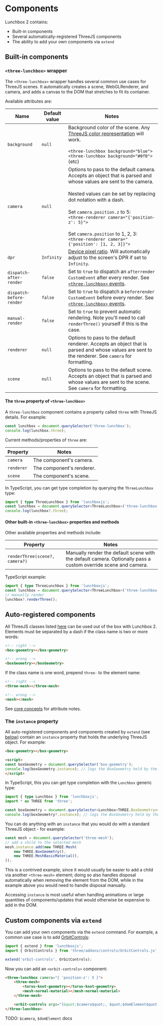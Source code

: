 # Components

Lunchbox 2 contains:

* Built-in components
* Several automatically-registered ThreeJS components
* The ability to add your own components via `extend`

## Built-in components

### `<three-lunchbox>` wrapper

The `<three-lunchbox>` wrapper handles several common use cases for ThreeJS scenes. It automatically creates a scene, WebGLRenderer, and camera, and adds a canvas to the DOM that stretches to fit its container.

Available attributes are:

| Name                     | Default value | Notes                                                                                                                                                                                                                                                                                                                                                                                 |
| ------------------------ | ------------- | ------------------------------------------------------------------------------------------------------------------------------------------------------------------------------------------------------------------------------------------------------------------------------------------------------------------------------------------------------------------------------------- |
| `background`             | `null`        | Background color of the scene. Any [ThreeJS color representation](https://threejs.org/docs/#api/en/math/Color) will work. <br/><br/>`<three-lunchbox background="blue">`<br/>`<three-lunchbox background="#0f0">`<br/>(etc)                                                                                                                                                           |
| `camera`                 | `null`        | Options to pass to the default camera. Accepts an object that is parsed and whose values are sent to the camera.<br/><br/>Nested values can be set by replacing dot notation with a dash.<br/><br/>Set `camera.position.z` to 5:<br/>`<three-renderer camera="{'position-z': 5}">`<br/><br/>Set `camera.position` to 1, 2, 3:<br/>`<three-renderer camera="{'position': [1, 2, 3]}">` |
| `dpr`                    | `Infinity`    | [Device pixel ratio](https://developer.mozilla.org/en-US/docs/Web/API/Window/devicePixelRatio). Will automatically adjust to the screen's DPR if set to `Infinity`.                                                                                                                                                                                                                   |
| `dispatch-after-render`  | `false`       | Set to `true` to dispatch an `afterrender` `CustomEvent` after every render. See [`<three-lunchbox>` events](/components/events#three-lunchbox-events).                                                                                                                                                                                                                               |
| `dispatch-before-render` | `false`       | Set to `true` to dispatch a `beforerender` `CustomEvent` before every render. See [`<three-lunchbox>` events](/components/events#three-lunchbox-events).                                                                                                                                                                                                                              |
| `manual-render`          | `false`       | Set to `true` to prevent automatic rendering. Note you'll need to call `renderThree()` yourself if this is the case.                                                                                                                                                                                                                                                                  |
| `renderer`               | `null`        | Options to pass to the default renderer. Accepts an object that is parsed and whose values are sent to the renderer. See `camera` for formatting.                                                                                                                                                                                                                                     |
| `scene`                  | `null`        | Options to pass to the default scene. Accepts an object that is parsed and whose values are sent to the scene. See `camera` for formatting.                                                                                                                                                                                                                                           |

#### The `three` property of `<three-lunchbox>`

A `three-lunchbox` component contains a property called `three` with ThreeJS details. For example:

```js
const lunchbox = document.querySelector('three-lunchbox');
console.log(lunchbox.three);
```

Current methods/properties of `three` are:

| Property   | Notes                     |
| ---------- | ------------------------- |
| `camera`   | The component's camera.   |
| `renderer` | The component's renderer. |
| `scene`    | The component's scene.    |

In TypeScript, you can get type completion by querying the `ThreeLunchbox` type:

```ts
import { type ThreeLunchbox } from 'lunchboxjs';
const lunchbox = document.querySelector<ThreeLunchbox>('three-lunchbox');
console.log(lunchbox?.three);
```

#### Other built-in `<three-lunchbox>` properties and methods

Other available properties and methods include:

| Property                       | Notes                                                                                                          |
| ------------------------------ | -------------------------------------------------------------------------------------------------------------- |
| `renderThree(scene?, camera?)` | Manually render the default scene with the default camera. Optionally pass a custom override scene and camera. |

TypeScript example:

```ts
import { type ThreeLunchbox } from 'lunchboxjs';
const lunchbox = document.querySelector<ThreeLunchbox>('three-lunchbox');
// manually render
lunchbox?.renderThree();
```

## Auto-registered components

All ThreeJS classes listed [here](https://github.com/breakfast-studio/lunchboxjs/blob/main/packages/lunchboxjs/src/auto-components.ts) can be used out of the box with Lunchbox 2. Elements must be separated by a dash if the class name is two or more words:

```html
<!-- right -->
<box-geometry></box-geometry>

<!-- wrong -->
<boxGeometry></boxGeometry>
```

If the class name is one word, prepend `three-` to the element name:

```html
<!-- right -->
<three-mesh></three-mesh>

<!-- wrong -->
<mesh></mesh>
```

See [core concepts](/concepts#three-js-and-lunchbox) for attribute notes.

### The `instance` property

All auto-registered components and components created by `extend` (see [below](#custom-components-via-extend)) contain an `instance` property that holds the underlying ThreeJS object. For example:

```html
<box-geometry></box-geometry>

<script>
const boxGeometry = document.querySelector('box-geometry');
console.log(boxGeometry.instance); // logs the BoxGeometry held by the component
</script>
```

In TypeScript, this you can get type completion with the `Lunchbox` generic type:

```ts
import { type Lunchbox } from 'lunchboxjs';
import * as THREE from 'three';

const boxGeometry = document.querySelector<Lunchbox<THREE.BoxGeometry>>('box-geometry');
console.log(boxGeometry?.instance); // logs the BoxGeometry held by the component
```

You can do anything with an `instance` that you would do with a standard ThreeJS object - for example:

```js
const mesh = document.querySelector('three-mesh');
// add a child to the selected mesh
mesh.instance.add(new THREE.Mesh(
    new THREE.BoxGeometry(),
    new THREE.MeshBasicMaterial(),
));
```

This is a contrived example, since it would usually be easier to add a child via another `<three-mesh>` element; doing so also handles disposal automatically when removing the element from the DOM, while in the example above you would need to handle disposal manually. 

Accessing `instance` is most useful when handling animations or large quantities of components/updates that would otherwise be expensive to add in the DOM.

## Custom components via `extend`

You can add your own components via the `extend` command. For example, a common use case is to add [OrbitControls](https://threejs.org/docs/#examples/en/controls/OrbitControls):

```js
import { extend } from 'lunchboxjs';
import { OrbitControls } from 'three/addons/controls/OrbitControls.js';

extend('orbit-controls', OrbitControls);
```

Now you can add an `<orbit-controls>` component:

```html
<three-lunchbox camera="{ 'position-z': 5 }">
    <three-mesh>
        <torus-knot-geometry></torus-knot-geometry>
        <mesh-normal-material></mesh-normal-material>
    </three-mesh>

    <orbit-controls args="[&quot;$camera$quot;, $quot;$domElement$quot;]"></orbit-controls>
</three-lunchbox>
```

TODO: `$camera`, `$domElement` docs